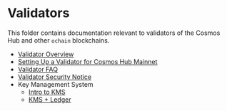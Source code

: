 <!--
order: false
parent:
  order: 4
-->

# Validators 

This folder contains documentation relevant to validators of the Cosmos Hub and other `ochain` blockchains. 

- [Validator Overview](./overview.md)
- [Setting Up a Validator for Cosmos Hub Mainnet](./validator-setup.md)
- [Validator FAQ](./validator-faq.md)
- [Validator Security Notice](./security.md)
- Key Management System
    + [Intro to KMS](./kms/kms.md)
    + [KMS + Ledger](./kms/kms_ledger.md)